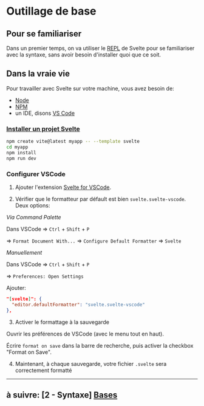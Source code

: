 # Outillage de base

## Pour se familiariser

Dans un premier temps, on va utiliser le [REPL](https://svelte.dev/repl) de Svelte pour se familiariser avec la syntaxe, sans avoir besoin d'installer quoi que ce soit.

## Dans la vraie vie

Pour travailler avec Svelte sur votre machine, vous avez besoin de:

- [Node](https://nodejs.org/en/)
- [NPM](https://www.npmjs.com/)
- un IDE, disons [VS Code](https://code.visualstudio.com/)

### [Installer un projet Svelte](https://svelte.dev/docs#getting-started)

```bash
npm create vite@latest myapp -- --template svelte
cd myapp
npm install
npm run dev
```

### Configurer VSCode

1. Ajouter l'extension [Svelte for VSCode](https://marketplace.visualstudio.com/items?itemName=svelte.svelte-vscode).

2. Vérifier que le formatteur par défault est bien `svelte.svelte-vscode`. Deux options:

_Via Command Palette_

Dans VSCode => `Ctrl` + `Shift` + `P`

=> `Format Document With...`
=> `Configure Default Formatter`
=> `Svelte`

_Manuellement_

Dans VSCode => `Ctrl` + `Shift` + `P`

=> `Preferences: Open Settings`

Ajouter:

```json
"[svelte]": {
  "editor.defaultFormatter": "svelte.svelte-vscode"
},
```

3. Activer le formattage à la sauvegarde

Ouvrir les préférences de VSCode (avec le menu tout en haut).

Écrire `format on save` dans la barre de recherche, puis activer la checkbox "Format on Save".

4. Maintenant, à chaque sauvegarde, votre fichier `.svelte` sera correctement formatté

---

## à suivre: [2 - Syntaxe] [Bases](../2_syntax/2-1_bases.md)
